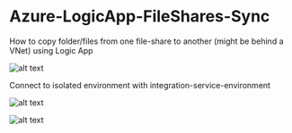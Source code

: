 # Azure-LogicApp-FileShares-Sync
How to copy folder/files from one file-share to another (might be behind a VNet) using Logic App

![alt text](https://github.com/pazinio/Azure-LogicApp-FileShares-Sync/blob/master/logic-app-designer.png?raw=true)

Connect to isolated environment with integration-service-environment

![alt text](https://docs.microsoft.com/en-us/azure/logic-apps/media/connect-virtual-network-vnet-isolated-environment/ise-validation-success.png)

![alt text](https://docs.microsoft.com/en-us/azure/logic-apps/media/connect-virtual-network-vnet-isolated-environment/select-logic-app-integration-service-environment.png)


